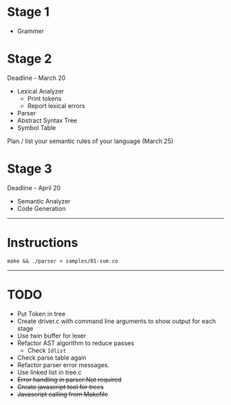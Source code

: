 Stage 1
========

- Grammer

Stage 2 
========
Deadline - March 20

- Lexical Analyzer
	- Print tokens
	- Report lexical errors
- Parser
- Abstract Syntax Tree
- Symbol Table

Plan / list your semantic rules of your language (March 25)

Stage 3 
========
Deadline - April 20

- Semantic Analyzer
- Code Generation

----

Instructions
=============

	make && ./parser < samples/01-sum.co

---

TODO
=====

- Put Token in tree
- Create driver.c with command line arguments to show output for each stage
- Use twin buffer for lexer
- Refactor AST algorithm to reduce passes
	- Check `Idlist`
- Check parse table again
- Refactor parser error messages.
- Use linked list in tree.c
- ~~Error handling in parser:Not required~~
- ~~Create javascript tool for trees~~
- ~~Javascript calling from Makefile~~
